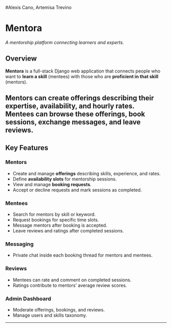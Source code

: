 #Alexis Cano, Artemisa Trevino


# Mentora 
*A mentorship platform connecting learners and experts.*

## Overview
**Mentora** is a full-stack Django web application that connects people who want to **learn a skill** (mentees) with those who are **proficient in that skill** (mentors).  

Mentors can create offerings describing their expertise, availability, and hourly rates.  
Mentees can browse these offerings, book sessions, exchange messages, and leave reviews.  
---
## Key Features

### Mentors
- Create and manage **offerings** describing skills, experience, and rates.  
- Define **availability slots** for mentorship sessions.  
- View and manage **booking requests**.  
- Accept or decline requests and mark sessions as completed.

### Mentees
- Search for mentors by skill or keyword.  
- Request bookings for specific time slots.  
- Message mentors after booking is accepted.  
- Leave reviews and ratings after completed sessions.

### Messaging
- Private chat inside each booking thread for mentors and mentees.

### Reviews
- Mentees can rate and comment on completed sessions.  
- Ratings contribute to mentors’ average review scores.

### Admin Dashboard
- Moderate offerings, bookings, and reviews.  
- Manage users and skills taxonomy.

---


